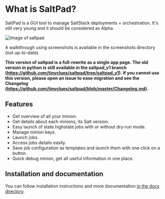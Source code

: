 # What is SaltPad?

SaltPad is a GUI tool to manage SaltStack deployments + orchestration. It's still very young and it should be considered as Alpha.

![Image of saltpad](screenshots/highstate_result.png)

A walkthrough using screenshots is available in the screenshots directory (not up-to-date).

**This version of saltpad is a full-rewrite as a single app page. The old version in python is still available in the saltpad_v1 branch (https://github.com/tinyclues/saltpad/tree/saltpad_v1). If you cannot use this version, please open an issue to ease migration and see the Changelog (https://github.com/tinyclues/saltpad/blob/master/Changelog.md).**

## Features

* Get overview of all your minion.
* Get details about each minions, its Salt version.
* Easy launch of state.highstate jobs with or without dry-run mode.
* Manage minion keys.
* Launch jobs.
* Access jobs details easily.
* Save job configuration as templates and launch them with one click on a button.
* Quick debug minion, get all useful information in one place.

## Installation and documentation

You can follow installation instructions and more documentation [in the docs directory](docs/README.md).
